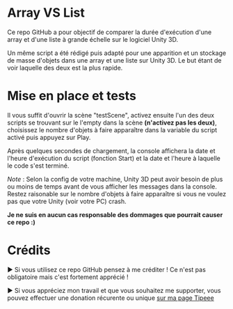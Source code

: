 # Array VS List

Ce repo GitHub a pour objectif de comparer la durée d'exécution d'une array et d'une liste à grande échelle sur le logiciel Unity 3D.

Un même script a été rédigé puis adapté pour une apparition et un stockage de masse d'objets dans une array et une liste sur Unity 3D. Le but étant de voir laquelle des deux est la plus rapide.

# Mise en place et tests

Il vous suffit d'ouvrir la scène "testScene", activez ensuite l'un des deux scripts se trouvant sur le l'empty dans la scène **(n'activez pas les deux)**, choisissez le nombre d'objets à faire apparaître dans la variable du script activé puis appuyez sur Play. 

Après quelques secondes de chargement, la console affichera la date et l'heure d'exécution du script (fonction Start) et la date et l'heure à laquelle le code s'est terminé.

_Note_ : Selon la config de votre machine, Unity 3D peut avoir besoin de plus ou moins de temps avant de vous afficher les messages dans la console. Restez raisonable sur le nombre d'objets à faire apparaître si vous ne voulez pas que votre Unity (voir votre PC) crash.

**Je ne suis en aucun cas responsable des dommages que pourrait causer ce repo :)**

# Crédits

► Si vous utilisez ce repo GitHub pensez à me créditer ! Ce n'est pas obligatoire mais c'est fortement apprécié !

► Si vous appréciez mon travail et que vous souhaitez me supporter, vous pouvez effectuer une donation récurente ou unique [sur ma page Tipeee](https://fr.tipeee.com/tuto-unity-fr)
